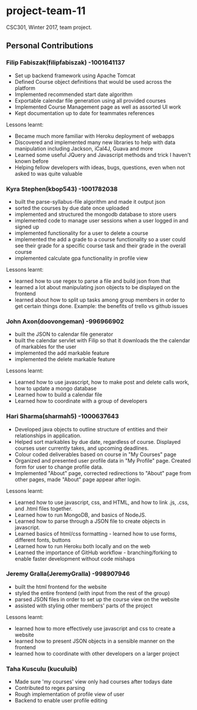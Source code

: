 # project-team-11
CSC301, Winter 2017, team project.

## Personal Contributions

### Filip Fabiszak(filipfabiszak) -1001641137

* Set up backend framework using Apache Tomcat 
* Defined Course object definitions that would be used across the platform
* Implemented recommended start date algorithm
* Exportable calendar file generation using all provided courses
* Implemented Course Management page as well as assorted UI work
* Kept documentation up to date for teammates references

Lessons learnt: 
* Became much more familiar with Heroku deployment of webapps
* Discovered and implemented many new libraries to help with data manipulation including Jackson, iCal4J, Guava and more 
* Learned some useful JQuery and Javascript methods and trick I haven't known before
* Helping fellow developers with ideas, bugs, questions, even when not asked to was quite valuable  

### Kyra Stephen(kbop543) -1001782038

* built the parse-syllabus-file algorithm and made it output json 
* sorted the courses by due date once uploaded
* implemented and structured the mongodb database to store users
* implemented code to manage user sessions when a user logged in and signed up  
* implemented functionality for a user to delete a course
* implemented the add a grade to a course functionality so a user could see their grade for a specific course task and their grade in the overall course
* implemented calculate gpa functionality in profile view

Lessons learnt: 
* learned how to use regex to parse a file and build json from that 
* learned a lot about manipulating json objects to be displayed on the frontend
* learned about how to split up tasks among group members in order to get certain things done. Example: the benefits of trello vs github issues

### John Axon(doovongeman) -996966902
 
* built the JSON to calendar file generator
* built the calendar servlet with Filip so that it downloads the the calendar of markables for the user
* implemented the add markable feature
* implemented the delete markable feature

Lessons learnt: 
* Learned how to use javascript, how to make post and delete calls work, how to update a mongo database
* Learned how to build a calendar file
* Learned how to coordinate with a group of developers

### Hari Sharma(sharmah5) -1000637643

* Developed java objects to outline structure of entities and their relationships in application.
* Helped sort markables by due date, regardless of course. Displayed courses user currently takes, and upcoming deadlines.
* Colour coded deliverables based on course in "My Courses" page
* Organized and presented user profile data in "My Profile" page. Created form for user to change profile data.
* Implemented "About" page, corrected redirections to "About" page from other pages, made "About" page appear after login.

Lessons learnt:
* Learned how to use javascript, css, and HTML, and how to link .js, .css, and .html files together.
* Learned how to run MongoDB, and basics of NodeJS.
* Learned how to parse through a JSON file to create objects in javascript.
* Learned basics of html/css formatting - learned how to use forms, different fonts, buttons
* Learned how to run Heroku both locally and on the web
* Learned the importance of GitHub workflow - branching/forking to enable faster development without code mishaps

### Jeremy Gralla(JeremyGralla) -998907946

* built the html frontend for the website
* styled the entire frontend (with input from the rest of the group)
* parsed JSON files in order to set up the course view on the website
* assisted with styling other members' parts of the project

Lessons learnt:
* learned how to more effectively use javascript and css to create a website
* learned how to present JSON objects in a sensible manner on the frontend
* learned how to coordinate with other developers on a larger project

### Taha Kusculu (kuculuib)

* Made sure 'my courses' view only had courses after todays date
* Contributed to regex parsing
* Rough implementation of profile view of user
* Backend to enable user profile editing

